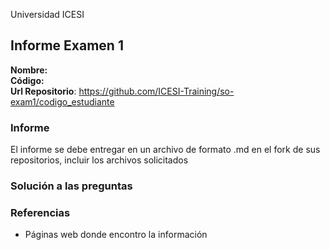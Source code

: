 Universidad ICESI
## Informe Examen 1
**Nombre:**  
**Código:**  
**Url Repositorio**: https://github.com/ICESI-Training/so-exam1/codigo_estudiante

### Informe
El informe se debe entregar en un archivo de formato .md en el fork de sus
repositorios, incluir los archivos solicitados

### Solución a las preguntas

### Referencias
- Páginas web donde encontro la información
